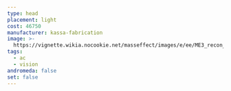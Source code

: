 ```yaml
---
type: head
placement: light
cost: 46750
manufacturer: kassa-fabrication
image: >-
  https://vignette.wikia.nocookie.net/masseffect/images/e/ee/ME3_recon_hood.png/revision/latest/scale-to-width-down/115?cb=20120312191621
tags:
  - ac
  - vision
andromeda: false
set: false
---
```


